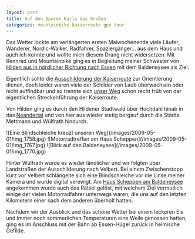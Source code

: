 ```yaml
---
layout: post
title: Auf den Spuren Karls des Großen
categories: mountainbike kaiserroute gps tour
---
```


Das Wetter lockte am verlängerten ersten Maiwochenende viele Läufer, Wanderer, Nordic-Walker, Radfahrer, Spaziergänger… aus dem Haus und auch ich konnte und wollte mich diesem Drang nicht widersetzen. Mit Rennrad und Mountainbike ging es in Begleitung meiner Schwester von [Hilden aus in nördlicher Richtung nach Essen](http://gpsies.de/map.do?fileId=oxubnwtfhbyjrhio) mit dem Baldeneysee als Ziel.

Eigentlich sollte die [Ausschilderung der Kaiserroute](http://www.kaiser-route.info/) zur Orientierung dienen, doch leider waren viele der Schilder von Laub überwachsen oder nicht auffindbar und so trennte sich [unser Weg](http://gpsies.de/map.do?fileId=oxubnwtfhbyjrhio) schon recht früh von der eigentlichen Streckenführung der Kaiserroute.

Von Hilden ging es durch den Hildener Stadtwald über Hochdahl hinab in das [Neandertal](http://de.wikipedia.org/wiki/Neandertal) und von hier aus wieder stetig bergauf durch die Städte Mettmann und Wülfrath hindurch.

<div class="gallery" markdown="1">
![Eine Blindschleiche kreuzt unseren Weg](/images/2009-05-01/img_1758.jpg)
![Motorradtreffen am Haus Scheppen](/images/2009-05-01/img_1767.jpg)
![Blick auf den Baldeneysee](/images/2009-05-01/img_1770.jpg)
</div>

Hinter Wülfrath wurde es wieder ländlicher und wir folgten über Landstraßen der Ausschilderung nach Velbert. Bei einem Zwischenstopp kurz vor Velbert schlängelte sich eine Blindschleiche vor die Linse meiner Kamera und wurde digital verewigt. Am [Haus Scheppen am Baldeneysee](http://www.road-concept.eu/motorrad-treff-haus-scheppen.html) angekommen wurde auch das Rätsel gelöst, mit welchem Ziel vermutlich einige der vielen Motorradfahrer unterwegs waren, die uns auf den letzten Kilometern einer nach dem anderen überholt hatten.

Nachdem wir der Ausblick und das schöne Wetter bei einem leckeren Eis und immer noch sommerlichen Temperaturen eine Weile genossen hatten, ging es im Anschluss mit der Bahn ab Essen-Hügel zurück in heimische Gefilde.
